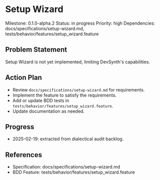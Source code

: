 # Setup Wizard
Milestone: 0.1.0-alpha.2
Status: in progress
Priority: high
Dependencies: docs/specifications/setup-wizard.md, tests/behavior/features/setup_wizard.feature

## Problem Statement
Setup Wizard is not yet implemented, limiting DevSynth's capabilities.


## Action Plan
- Review `docs/specifications/setup-wizard.md` for requirements.
- Implement the feature to satisfy the requirements.
- Add or update BDD tests in `tests/behavior/features/setup_wizard.feature`.
- Update documentation as needed.

## Progress
- 2025-02-19: extracted from dialectical audit backlog.

## References
- Specification: docs/specifications/setup-wizard.md
- BDD Feature: tests/behavior/features/setup_wizard.feature
